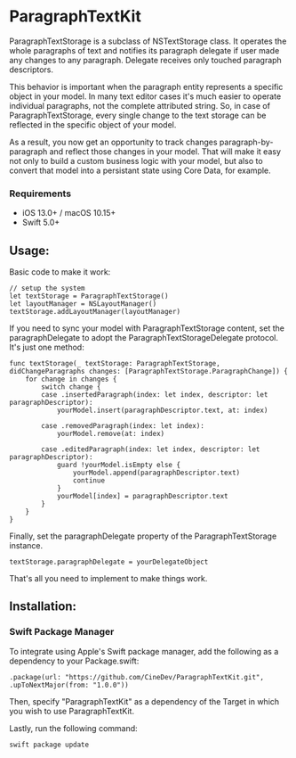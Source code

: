 # ParagraphTextKit

ParagraphTextStorage is a subclass of NSTextStorage class. It operates the whole paragraphs of text and notifies its paragraph delegate if user made any changes to any paragraph. Delegate receives only touched paragraph descriptors.

This behavior is important when the paragraph entity represents a specific object in your model. In many text editor cases it's much easier to operate individual paragraphs, not the complete attributed string. So, in case of ParagraphTextStorage, every single change to the text storage can be reflected in the specific object of your model.

As a result, you now get an opportunity to track changes paragraph-by-paragraph and reflect those changes in your model. That will make it easy not only to build a custom business logic with your model, but also to convert that model into a persistant state using Core Data, for example.

### Requirements

- iOS 13.0+ / macOS 10.15+
- Swift 5.0+

## Usage:
Basic code to make it work:


	// setup the system
	let textStorage = ParagraphTextStorage()
	let layoutManager = NSLayoutManager()
	textStorage.addLayoutManager(layoutManager)

	
If you need to sync your model with ParagraphTextStorage content, set the paragraphDelegate to adopt the ParagraphTextStorageDelegate protocol. It's just one method:
	
	func textStorage(_ textStorage: ParagraphTextStorage, didChangeParagraphs changes: [ParagraphTextStorage.ParagraphChange]) {
		for change in changes {
			switch change {
			case .insertedParagraph(index: let index, descriptor: let paragraphDescriptor):
				yourModel.insert(paragraphDescriptor.text, at: index)
				
			case .removedParagraph(index: let index):
				yourModel.remove(at: index)
		
			case .editedParagraph(index: let index, descriptor: let paragraphDescriptor):
				guard !yourModel.isEmpty else {
					yourModel.append(paragraphDescriptor.text)
					continue
				}
				yourModel[index] = paragraphDescriptor.text
			}
		}
	}
	
Finally, set the paragraphDelegate property of the ParagraphTextStorage instance.

	textStorage.paragraphDelegate = yourDelegateObject

That's all you need to implement to make things work.

## Installation:
### Swift Package Manager
To integrate using Apple's Swift package manager, add the following as a dependency to your Package.swift:

	.package(url: "https://github.com/CineDev/ParagraphTextKit.git", .upToNextMajor(from: "1.0.0"))
	
Then, specify "ParagraphTextKit" as a dependency of the Target in which you wish to use ParagraphTextKit.

Lastly, run the following command:

	swift package update
	
